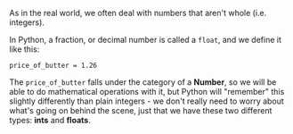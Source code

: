 As in the real world, we often deal with numbers that aren't whole (i.e. integers).



In Python, a fraction, or decimal number is called a `float`, and we define it like this:


```
price_of_butter = 1.26 
```

The `price_of_butter` falls under the category of a **Number**, so we will be able to do mathematical operations with it, but Python will "remember" this slightly differently than plain integers - we don't really need to worry about what's going on behind the scene, just that we have these two different types: **ints** and **floats**.
